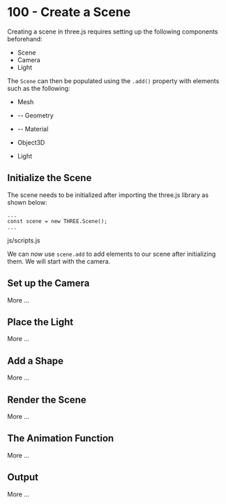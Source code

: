 # 100 - Create a Scene

Creating a scene in three.js requires setting up the following components beforehand:

- Scene
- Camera
- Light

The ```Scene``` can then be populated using the ```.add()``` property with elements such as the following:

- Mesh

- -- Geometry

- -- Material

- Object3D

- Light

## Initialize the Scene

The scene needs to be initialized after importing the three.js library as shown below:

```
...
const scene = new THREE.Scene();
...
```
js/scripts.js

We can now use ```scene.add``` to add elements to our scene after initializing them. We will start with the camera.

## Set up the Camera

More ...

## Place the Light

More ...

## Add a Shape

More ...

## Render the Scene

More ...

## The Animation Function

More ...

## Output

More ...